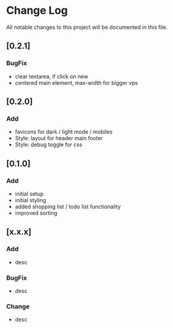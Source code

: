 # Change Log

All notable changes to this project will be documented in this file.

<!-- Check [Keep a Changelog](http://keepachangelog.com/) for recommendations on how to structure this file. -->

## [0.2.1]

### BugFix

-   clear textarea, if click on new
-   centered main element, max-width for bigger vps

## [0.2.0]

### Add

-   favicons for dark / light mode / mobiles
-   Style: layout for header main footer
-   Style: debug toggle for css

## [0.1.0]

### Add

-   initial setup
-   initial styling
-   added shopping list / todo list functionality
-   improved sorting

## [x.x.x]

### Add

-   desc

### BugFix

-   desc

### Change

-   desc
